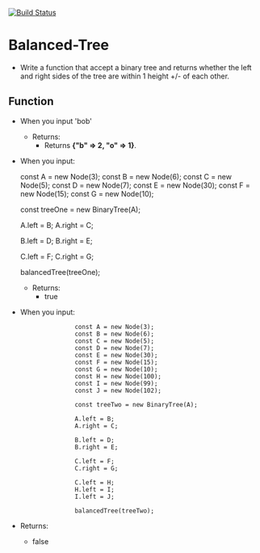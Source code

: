 [![Build Status](https://travis-ci.com/jlhiskey/code-challenge.svg?branch=master)](https://travis-ci.com/jlhiskey/code-challenge)

# Balanced-Tree
 - Write a function that accept a binary tree and returns whether the left and right sides of the tree are within 1 height +/- of each other.
 ## Function
 - When you input 'bob'
    - Returns:
        - Returns <b>{"b" => 2, "o" => 1}</b>.
        
 - When you input:
 
 
     const A = new Node(3);
     const B = new Node(6);
     const C = new Node(5);
     const D = new Node(7);
     const E = new Node(30);
     const F = new Node(15);
     const G = new Node(10);
 
     const treeOne = new BinaryTree(A);
 
     A.left = B;
     A.right = C;
 
     B.left = D;
     B.right = E;
 
     C.left = F;
     C.right = G;
 
     balancedTree(treeOne);
     
    
     
   - Returns:
        - true
         
 - When you input:
  
                      const A = new Node(3);
                      const B = new Node(6);
                      const C = new Node(5);
                      const D = new Node(7);
                      const E = new Node(30);
                      const F = new Node(15);
                      const G = new Node(10);
                      const H = new Node(100);
                      const I = new Node(99);
                      const J = new Node(102);
                  
                      const treeTwo = new BinaryTree(A);
                  
                      A.left = B;
                      A.right = C;
                  
                      B.left = D;
                      B.right = E;
                  
                      C.left = F;
                      C.right = G;
                  
                      C.left = H;
                      H.left = I;
                      I.left = J;
                      
                      balancedTree(treeTwo);
  - Returns:
       - false        

